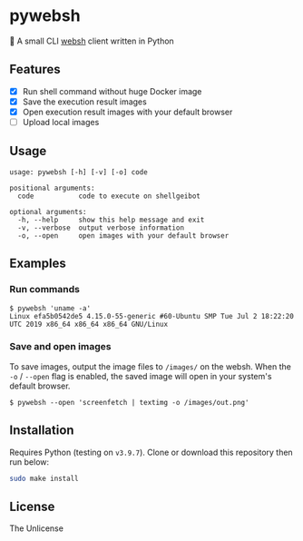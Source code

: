 # pywebsh

🐍 A small CLI [websh](https://github.com/jiro4989/websh) client written in Python

## Features

- [x] Run shell command without huge Docker image
- [x] Save the execution result images
- [x] Open execution result images with your default browser
- [ ] Upload local images

## Usage

```
usage: pywebsh [-h] [-v] [-o] code

positional arguments:
  code           code to execute on shellgeibot

optional arguments:
  -h, --help     show this help message and exit
  -v, --verbose  output verbose information
  -o, --open     open images with your default browser
```

## Examples

### Run commands

```
$ pywebsh 'uname -a'
Linux efa5b0542de5 4.15.0-55-generic #60-Ubuntu SMP Tue Jul 2 18:22:20 UTC 2019 x86_64 x86_64 x86_64 GNU/Linux
```

### Save and open images

To save images, output the image files to `/images/` on the websh. When the `-o` / `--open` flag is enabled, the saved image will open in your system's default browser.

```
$ pywebsh --open 'screenfetch | textimg -o /images/out.png'
```

## Installation

Requires Python (testing on `v3.9.7`). Clone or download this repository then run below:

```bash
sudo make install
```

## License

The Unlicense
